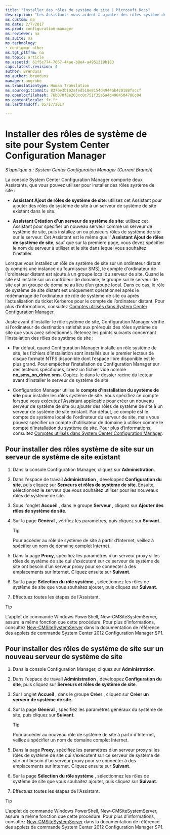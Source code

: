 ```yaml
---
title: "Installer des rôles de système de site | Microsoft Docs"
description: "Les Assistants vous aident à ajouter des rôles système de site à un serveur de système de site existant ou nouveau dans le site."
ms.custom: na
ms.date: 2/7/2017
ms.prod: configuration-manager
ms.reviewer: na
ms.suite: na
ms.technology:
- configmgr-other
ms.tgt_pltfrm: na
ms.topic: article
ms.assetid: 61f5c774-7667-44ae-b8e4-a4951318b183
caps.latest.revision: 4
author: Brenduns
ms.author: brenduns
manager: angrobe
ms.translationtype: Human Translation
ms.sourcegitcommit: 8370e3b102afed518e8154d4944ab420188faccf
ms.openlocfilehash: 76b070f8e203cc0c751f35e5a4b4904504786c04
ms.contentlocale: fr-fr
ms.lasthandoff: 05/17/2017

---
```

# <a name="install-site-system-roles-for-system-center-configuration-manager"></a>Installer des rôles de système de site pour System Center Configuration Manager

*S’applique à : System Center Configuration Manager (Current Branch)*

La console System Center Configuration Manager comporte deux Assistants, que vous pouvez utiliser pour installer des rôles système de site :  

-   **Assistant Ajout de rôles de système de site**: utilisez cet Assistant pour ajouter des rôles de système de site à un serveur de système de site existant dans le site.  

-   **Assistant Création d'un serveur de système de site**: utilisez cet Assistant pour spécifier un nouveau serveur comme un serveur de système de site, puis installez un ou plusieurs rôles de système de site sur le serveur. Cet Assistant est le même que l' **Assistant Ajout de rôles de système de site**, sauf que sur la première page, vous devez spécifier le nom du serveur à utiliser et le site dans lequel vous souhaitez l'installer.  

Lorsque vous installez un rôle de système de site sur un ordinateur distant (y compris une instance du fournisseur SMS), le compte d'ordinateur de l'ordinateur distant est ajouté à un groupe local du serveur de site. Quand le site est installé sur un contrôleur de domaine, le groupe sur le serveur de site est un groupe de domaine au lieu d’un groupe local. Dans ce cas, le rôle de système de site distant est uniquement opérationnel après le redémarrage de l’ordinateur de rôle de système de site ou après l’actualisation du ticket Kerberos pour le compte de l’ordinateur distant. Pour plus d’informations, consultez [Comptes utilisés dans System Center Configuration Manager](../../../../core/plan-design/hierarchy/accounts.md).  

Juste avant d’installer le rôle système de site, Configuration Manager vérifie si l’ordinateur de destination satisfait aux prérequis des rôles système de site que vous avez sélectionnés. Retenez les points suivants concernant l’installation des rôles de système de site :  

-   Par défaut, quand Configuration Manager installe un rôle système de site, les fichiers d’installation sont installés sur le premier lecteur de disque formaté NTFS disponible dont l’espace libre disponible est le plus grand. Pour empêcher l’installation de Configuration Manager sur des lecteurs spécifiques, créez un fichier vide nommé **no_sms_on_drive.sms**. Copiez-le dans le dossier racine du lecteur avant d’installer le serveur de système de site.  

-   Configuration Manager utilise le **compte d’installation du système de site** pour installer les rôles système de site. Vous spécifiez ce compte lorsque vous exécutez l'Assistant applicable pour créer un nouveau serveur de système de site ou ajouter des rôles de système de site à un serveur de système de site existant. Par défaut, ce compte est le compte de système local de l'ordinateur du serveur de site, mais vous pouvez spécifier un compte d'utilisateur de domaine à utiliser comme le compte d'installation du système de site. Pour plus d’informations, consultez [Comptes utilisés dans System Center Configuration Manager](../../../../core/plan-design/hierarchy/accounts.md).  

##  <a name="bkmk_Install"></a> Pour installer des rôles système de site sur un serveur de système de site existant  

1.  Dans la console Configuration Manager, cliquez sur **Administration**.  

2.  Dans l'espace de travail **Administration** , développez **Configuration du site**, puis cliquez sur **Serveurs et rôles de système de site**. Ensuite, sélectionnez le serveur que vous souhaitez utiliser pour les nouveaux rôles de système de site.  

3.  Sous l'onglet **Accueil** , dans le groupe **Serveur** , cliquez sur **Ajouter des rôles de système de site**.  

4.  Sur la page **Général** , vérifiez les paramètres, puis cliquez sur **Suivant**.  

    > [!TIP]  
    >  Pour accéder au rôle de système de site à partir d’Internet, veillez à spécifier un nom de domaine complet Internet.  

5.  Dans la page **Proxy**, spécifiez les paramètres d’un serveur proxy si les rôles de système de site qui s’exécutent sur ce serveur de système de site ont besoin d’un serveur proxy pour se connecter à des emplacements sur Internet. Cliquez ensuite sur **Suivant**.  

6.  Sur la page **Sélection du rôle système** , sélectionnez les rôles de système de site que vous souhaitez ajouter, puis cliquez sur **Suivant**.  

7.  Effectuez toutes les étapes de l'Assistant.  

> [!TIP]  
>  L'applet de commande Windows PowerShell, New-CMSiteSystemServer, assure la même fonction que cette procédure. Pour plus d’informations, consultez [New-CMSiteSystemServer](http://go.microsoft.com/fwlink/p/?LinkID=271414) dans la documentation de référence des applets de commande System Center 2012 Configuration Manager SP1.  

## <a name="to-install-site-system-roles-on-a-new-site-system-server"></a>Pour installer des rôles de système de site sur un nouveau serveur de système de site  

1.  Dans la console Configuration Manager, cliquez sur **Administration**.  

2.  Dans l'espace de travail **Administration** , développez **Configuration du site**, puis cliquez sur **Serveurs et rôles de système de site**.  

3.  Sur l'onglet **Accueil** , dans le groupe **Créer** , cliquez sur **Créer un serveur de système de site**.  

4.  Sur la page **Général** , spécifiez les paramètres généraux du système de site, puis cliquez sur **Suivant**.  

    > [!TIP]  
    >  Pour accéder au nouveau rôle de système de site à partir d'Internet, veillez à spécifier un nom de domaine complet Internet.  

5.  Dans la page **Proxy**, spécifiez les paramètres d’un serveur proxy si les rôles de système de site qui s’exécutent sur ce serveur de système de site ont besoin d’un serveur proxy pour se connecter à des emplacements sur Internet. Cliquez ensuite sur **Suivant**.  

6.  Sur la page **Sélection du rôle système** , sélectionnez les rôles de système de site que vous souhaitez ajouter, puis cliquez sur **Suivant**.  

7.  Effectuez toutes les étapes de l'Assistant.  

> [!TIP]  
>  L'applet de commande Windows PowerShell, New-CMSiteSystemServer, assure la même fonction que cette procédure. Pour plus d’informations, consultez [New-CMSiteSystemServer](http://go.microsoft.com/fwlink/p/?LinkID=271414) dans la documentation de référence des applets de commande System Center 2012 Configuration Manager SP1.  


